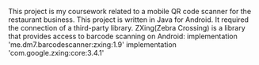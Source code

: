 This project is my coursework related to a mobile QR code scanner for the restaurant business. 
This project is written in Java for Android. 
It required the connection of a third-party library.
ZXing(Zebra Crossing) is a library that provides access to barcode scanning on Android:
 implementation 'me.dm7.barcodescanner:zxing:1.9'
 implementation 'com.google.zxing:core:3.4.1'